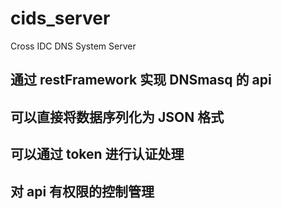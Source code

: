 # cids_server

Cross IDC DNS System Server


## 通过 restFramework 实现 DNSmasq 的 api
## 可以直接将数据序列化为 JSON 格式
## 可以通过 token 进行认证处理
## 对 api 有权限的控制管理
